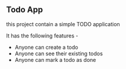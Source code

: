 ## Todo App
this project contain a simple TODO application

It has the following features -

- Anyone can create a todo
- Anyone can see their existing todos
- Anyone can mark a todo as done

